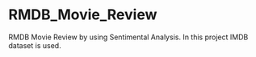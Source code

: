 # RMDB_Movie_Review
RMDB Movie Review by using Sentimental Analysis.
In this project IMDB dataset is used.
